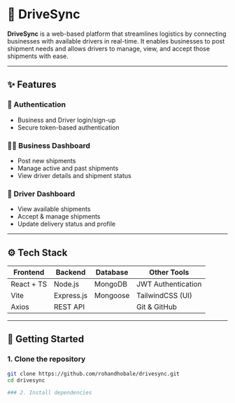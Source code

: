 # 🚚 DriveSync

**DriveSync** is a web-based platform that streamlines logistics by connecting businesses with available drivers in real-time. It enables businesses to post shipment needs and allows drivers to manage, view, and accept those shipments with ease.

---

## ✨ Features

### 🔐 Authentication
- Business and Driver login/sign-up
- Secure token-based authentication

### 🧑‍💼 Business Dashboard
- Post new shipments
- Manage active and past shipments
- View driver details and shipment status

### 🚛 Driver Dashboard
- View available shipments
- Accept & manage shipments
- Update delivery status and profile

---

## ⚙️ Tech Stack

| Frontend    | Backend     | Database     | Other Tools          |
|-------------|-------------|--------------|----------------------|
| React + TS  | Node.js     | MongoDB      | JWT Authentication   |
| Vite        | Express.js  | Mongoose     | TailwindCSS (UI)     |
| Axios       | REST API    |              | Git & GitHub         |

---

## 🚀 Getting Started

### 1. Clone the repository

```bash
git clone https://github.com/rohandhobale/drivesync.git
cd drivesync

### 2. Install dependencies

